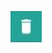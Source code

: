 ![alt text](https://github.com/liatdavid2/analysis_system_angular4_code/blob/master/src/assets/images/sideBar/BtnDelete.png?raw=true)
